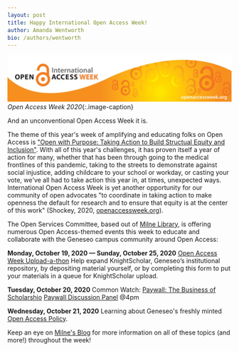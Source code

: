 ```yaml
---
layout: post
title: Happy International Open Access Week!
author: Amanda Wentworth
bio: /authors/wentworth
---
```

![Open Access Week logo](/images/oaweek.jpg)
*Open Access Week 2020*{:.image-caption}

And an unconventional Open Access Week it is. 

The theme of this year's week of amplifying and educating folks on Open Access is ["Open with Purpose: Taking Action to Build Structual Equity and Inclusion"](http://www.openaccessweek.org/profiles/blogs/2020-theme-announcement-english).
With all of this year's challenges, it has proven itself a year of action for many, whether that has been through going to the medical frontlines of this pandemic, taking to the streets
to demonstrate against social injustice, adding childcare to your school or workday, or casting your vote, we've all had to take action this year in, at times, unexpected ways.
International Open Access Week is yet another opportunity for our community of open advocates "to coordinate in taking action to make openness the default for research and to ensure that equity is at the center of this work" (Shockey, 2020, [openaccessweek.org](openaccessweek.org/profiles/blogs/2020-theme-announcement-english)).

The Open Services Committee, based out of [Milne Library](https://www.geneseo.edu/library), is offering numerous Open Access-themed events this week to educate and collaborate with 
the Geneseo campus community around Open Access:

**Monday, October 19, 2020 — Sunday, October 25, 2020**
[Open Access Week Upload-a-thon](https://news.milne-library.org/open-access-week-iis-october-19-25-contribute-to-oa-and-submit-your-work-to-geneseo-knightscholar/)
Help expand KnightScholar, Geneseo’s institutional repository, by depositing material yourself, or by completing this form to put your materials in a queue for KnightScholar upload.

**Tuesday, October 20, 2020**
Common Watch: [Paywall: The Business of Scholarshio](https://paywallthemovie.com/)
[Paywall Discussion Panel](https://forms.gle/Zy6yBbWHRfoqmu2UA) @4pm

**Wednesday, October 21, 2020**
Learning about Geneseo's freshly minted [Open Access Policy](https://www.geneseo.edu/cdl/open-access). 

Keep an eye on [Milne's Blog](https://news.milne-library.org/) for more information on all of these topics (and more!) throughout the week! 


